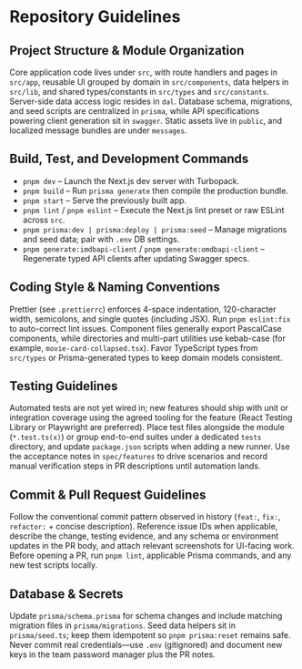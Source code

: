 # Repository Guidelines

## Project Structure & Module Organization
Core application code lives under `src`, with route handlers and pages in `src/app`, reusable UI grouped by domain in `src/components`, data helpers in `src/lib`, and shared types/constants in `src/types` and `src/constants`. Server-side data access logic resides in `dal`. Database schema, migrations, and seed scripts are centralized in `prisma`, while API specifications powering client generation sit in `swagger`. Static assets live in `public`, and localized message bundles are under `messages`.

## Build, Test, and Development Commands
- `pnpm dev` – Launch the Next.js dev server with Turbopack.
- `pnpm build` – Run `prisma generate` then compile the production bundle.
- `pnpm start` – Serve the previously built app.
- `pnpm lint` / `pnpm eslint` – Execute the Next.js lint preset or raw ESLint across `src`.
- `pnpm prisma:dev | prisma:deploy | prisma:seed` – Manage migrations and seed data; pair with `.env` DB settings.
- `pnpm generate:imdbapi-client` / `pnpm generate:omdbapi-client` – Regenerate typed API clients after updating Swagger specs.

## Coding Style & Naming Conventions
Prettier (see `.prettierrc`) enforces 4-space indentation, 120-character width, semicolons, and single quotes (including JSX). Run `pnpm eslint:fix` to auto-correct lint issues. Component files generally export PascalCase components, while directories and multi-part utilities use kebab-case (for example, `movie-card-collapsed.tsx`). Favor TypeScript types from `src/types` or Prisma-generated types to keep domain models consistent.

## Testing Guidelines
Automated tests are not yet wired in; new features should ship with unit or integration coverage using the agreed tooling for the feature (React Testing Library or Playwright are preferred). Place test files alongside the module (`*.test.ts(x)`) or group end-to-end suites under a dedicated `tests` directory, and update `package.json` scripts when adding a new runner. Use the acceptance notes in `spec/features` to drive scenarios and record manual verification steps in PR descriptions until automation lands.

## Commit & Pull Request Guidelines
Follow the conventional commit pattern observed in history (`feat:`, `fix:`, `refactor:` + concise description). Reference issue IDs when applicable, describe the change, testing evidence, and any schema or environment updates in the PR body, and attach relevant screenshots for UI-facing work. Before opening a PR, run `pnpm lint`, applicable Prisma commands, and any new test scripts locally.

## Database & Secrets
Update `prisma/schema.prisma` for schema changes and include matching migration files in `prisma/migrations`. Seed data helpers sit in `prisma/seed.ts`; keep them idempotent so `pnpm prisma:reset` remains safe. Never commit real credentials—use `.env` (gitignored) and document new keys in the team password manager plus the PR notes.
